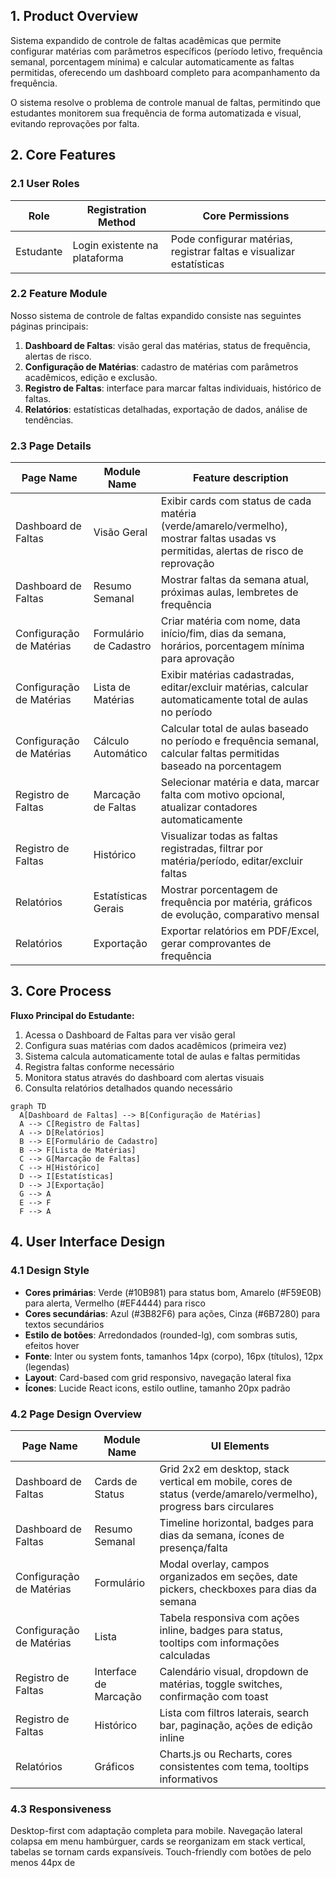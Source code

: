 ## 1. Product Overview
Sistema expandido de controle de faltas acadêmicas que permite configurar matérias com parâmetros específicos (período letivo, frequência semanal, porcentagem mínima) e calcular automaticamente as faltas permitidas, oferecendo um dashboard completo para acompanhamento da frequência.

O sistema resolve o problema de controle manual de faltas, permitindo que estudantes monitorem sua frequência de forma automatizada e visual, evitando reprovações por falta.

## 2. Core Features

### 2.1 User Roles
| Role | Registration Method | Core Permissions |
|------|---------------------|------------------|
| Estudante | Login existente na plataforma | Pode configurar matérias, registrar faltas e visualizar estatísticas |

### 2.2 Feature Module
Nosso sistema de controle de faltas expandido consiste nas seguintes páginas principais:
1. **Dashboard de Faltas**: visão geral das matérias, status de frequência, alertas de risco.
2. **Configuração de Matérias**: cadastro de matérias com parâmetros acadêmicos, edição e exclusão.
3. **Registro de Faltas**: interface para marcar faltas individuais, histórico de faltas.
4. **Relatórios**: estatísticas detalhadas, exportação de dados, análise de tendências.

### 2.3 Page Details
| Page Name | Module Name | Feature description |
|-----------|-------------|---------------------|
| Dashboard de Faltas | Visão Geral | Exibir cards com status de cada matéria (verde/amarelo/vermelho), mostrar faltas usadas vs permitidas, alertas de risco de reprovação |
| Dashboard de Faltas | Resumo Semanal | Mostrar faltas da semana atual, próximas aulas, lembretes de frequência |
| Configuração de Matérias | Formulário de Cadastro | Criar matéria com nome, data início/fim, dias da semana, horários, porcentagem mínima para aprovação |
| Configuração de Matérias | Lista de Matérias | Exibir matérias cadastradas, editar/excluir matérias, calcular automaticamente total de aulas no período |
| Configuração de Matérias | Cálculo Automático | Calcular total de aulas baseado no período e frequência semanal, calcular faltas permitidas baseado na porcentagem |
| Registro de Faltas | Marcação de Faltas | Selecionar matéria e data, marcar falta com motivo opcional, atualizar contadores automaticamente |
| Registro de Faltas | Histórico | Visualizar todas as faltas registradas, filtrar por matéria/período, editar/excluir faltas |
| Relatórios | Estatísticas Gerais | Mostrar porcentagem de frequência por matéria, gráficos de evolução, comparativo mensal |
| Relatórios | Exportação | Exportar relatórios em PDF/Excel, gerar comprovantes de frequência |

## 3. Core Process
**Fluxo Principal do Estudante:**
1. Acessa o Dashboard de Faltas para ver visão geral
2. Configura suas matérias com dados acadêmicos (primeira vez)
3. Sistema calcula automaticamente total de aulas e faltas permitidas
4. Registra faltas conforme necessário
5. Monitora status através do dashboard com alertas visuais
6. Consulta relatórios detalhados quando necessário

```mermaid
graph TD
  A[Dashboard de Faltas] --> B[Configuração de Matérias]
  A --> C[Registro de Faltas]
  A --> D[Relatórios]
  B --> E[Formulário de Cadastro]
  B --> F[Lista de Matérias]
  C --> G[Marcação de Faltas]
  C --> H[Histórico]
  D --> I[Estatísticas]
  D --> J[Exportação]
  G --> A
  E --> F
  F --> A
```

## 4. User Interface Design
### 4.1 Design Style
- **Cores primárias**: Verde (#10B981) para status bom, Amarelo (#F59E0B) para alerta, Vermelho (#EF4444) para risco
- **Cores secundárias**: Azul (#3B82F6) para ações, Cinza (#6B7280) para textos secundários
- **Estilo de botões**: Arredondados (rounded-lg), com sombras sutis, efeitos hover
- **Fonte**: Inter ou system fonts, tamanhos 14px (corpo), 16px (títulos), 12px (legendas)
- **Layout**: Card-based com grid responsivo, navegação lateral fixa
- **Ícones**: Lucide React icons, estilo outline, tamanho 20px padrão

### 4.2 Page Design Overview
| Page Name | Module Name | UI Elements |
|-----------|-------------|-------------|
| Dashboard de Faltas | Cards de Status | Grid 2x2 em desktop, stack vertical em mobile, cores de status (verde/amarelo/vermelho), progress bars circulares |
| Dashboard de Faltas | Resumo Semanal | Timeline horizontal, badges para dias da semana, ícones de presença/falta |
| Configuração de Matérias | Formulário | Modal overlay, campos organizados em seções, date pickers, checkboxes para dias da semana |
| Configuração de Matérias | Lista | Tabela responsiva com ações inline, badges para status, tooltips com informações calculadas |
| Registro de Faltas | Interface de Marcação | Calendário visual, dropdown de matérias, toggle switches, confirmação com toast |
| Registro de Faltas | Histórico | Lista com filtros laterais, search bar, paginação, ações de edição inline |
| Relatórios | Gráficos | Charts.js ou Recharts, cores consistentes com tema, tooltips informativos |

### 4.3 Responsiveness
Desktop-first com adaptação completa para mobile. Navegação lateral colapsa em menu hambúrguer, cards se reorganizam em stack vertical, tabelas se tornam cards expansíveis. Touch-friendly com botões de pelo menos 44px de